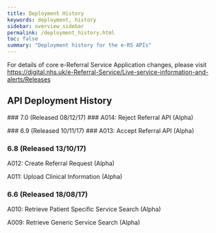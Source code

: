 ```yaml
---
title: Deployment History
keywords: deployment, history
sidebar: overview_sidebar
permalink: /deployment_history.html
toc: false
summary: "Deployment history for the e-RS APIs"
---
```


For details of core e-Referral Service Application changes, please visit https://digital.nhs.uk/e-Referral-Service/Live-service-information-and-alerts/Releases

## API Deployment History ##
### 7.0 (Released 08/12/17) ###
A014: Reject Referral API (Alpha)

### 6.9 (Released 10/11/17) ###
A013: Accept Referral API (Alpha)

### 6.8 (Released 13/10/17) ###
A012: Create Referral Request (Alpha)

A011: Upload Clinical Information (Alpha)

### 6.6 (Released 18/08/17) ###
A010: Retrieve Patient Specific Service Search (Alpha)

A009: Retrieve Generic Service Search (Alpha)
